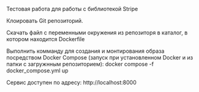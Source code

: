 Тестовая работа для работы с библиотекой Stripe

Клоировать Git репозиторий.

Скачать файл с переменными окружения из репозиторя в каталог, в котором находится Dockerfile

Выполнить комманду для создания и монтирования образа посредством Docker Compose (запуск при установленном Docker и из папки с загружнным репозиторием): docker compose -f docker_compose.yml up

Сервис доступен по адресу: http://localhost:8000
